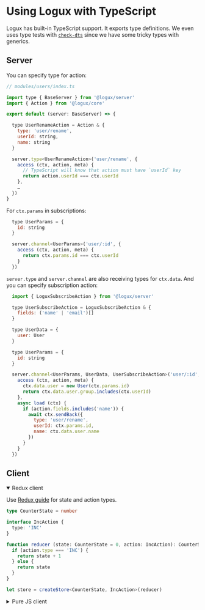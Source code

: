 # Using Logux with TypeScript

Logux has built-in TypeScript support. It exports type definitions. We even uses type tests with [`check-dts`](https://github.com/ai/check-dts) since we have some tricky types with generics.


## Server

You can specify type for action:

```js
// modules/users/index.ts

import type { BaseServer } from '@logux/server'
import { Action } from '@logux/core'

export default (server: BaseServer) => {

  type UserRenameAction = Action & {
    type: 'user/rename',
    userId: string,
    name: string
  }

  server.type<UserRenameAction>('user/rename', {
    access (ctx, action, meta) {
      // TypeScript will know that action must have `userId` key
      return action.userId === ctx.userId
    },
    …
  })
}
```

For `ctx.params` in subscriptions:

```js
  type UserParams = {
    id: string
  }

  server.channel<UserParams>('user/:id', {
    access (ctx, action, meta) {
      return ctx.params.id === ctx.userId
    }
  })
```

`server.type` and `server.channel` are also receiving types for `ctx.data`. And you can specify subscription action:

```js
  import { LoguxSubscribeAction } from '@logux/server'

  type UserSubscribeAction = LoguxSubscribeAction & {
    fields: ('name' | 'email')[]
  }

  type UserData = {
    user: User
  }

  type UserParams = {
    id: string
  }

  server.channel<UserParams, UserData, UserSubscribeAction>('user/:id', {
    access (ctx, action, meta) {
      ctx.data.user = new User(ctx.params.id)
      return ctx.data.user.group.includes(ctx.userId)
    },
    async load (ctx) {
      if (action.fields.includes('name')) {
        await ctx.sendBack({
          type: 'user/rename',
          userId: ctx.params.id,
          name: ctx.data.user.name
        })
      }
    }
  })
```


## Client

<details open><summary>Redux client</summary>

Use [Redux guide](https://redux.js.org/recipes/usage-with-typescript) for state and action types.

```ts
type CounterState = number

interface IncAction {
  type: 'INC'
}

function reducer (state: CounterState = 0, action: IncAction): CounterState {
  if (action.type === 'INC') {
    return state + 1
  } else {
    return state
  }
}

let store = createStore<CounterState, IncAction>(reducer)
```

</details>
<details><summary>Pure JS client</summary>

You need to define user defined type guards for action types:

```ts
import { Action } from '@logux/core'

type UserRenameAction = Action & {
  type: 'user/rename',
  userId: string,
  name: string
}

function isUserRename (action): action is UserRenameAction {
  return action.type === 'user/rename'
}

app.log.on('add', action => {
  if (isUserRename(action)) {
    document.title = action.name
  }
})
```

</details>
